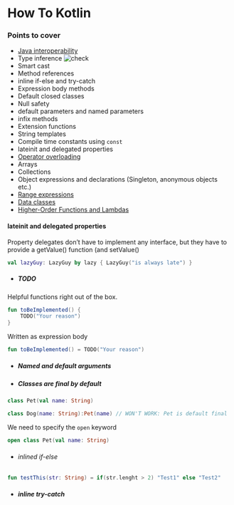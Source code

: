 # How To Kotlin

### Points to cover
* [Java interoperability](https://kotlinlang.org/docs/reference/java-interop.html)
* Type inference ![check]
* Smart cast
* Method references
* inline if-else and try-catch
* Expression body methods
* Default closed classes
* Null safety
* default parameters and named parameters
* infix methods
* Extension functions
* String templates
* Compile time constants using `const`
* lateinit and delegated properties
* [Operator overloading](https://kotlinlang.org/docs/reference/operator-overloading.html)
* Arrays
* Collections
* Object expressions and declarations (Singleton, anonymous objects etc.)
* [Range expressions](https://kotlinlang.org/docs/reference/ranges.html)
* [Data classes](https://kotlinlang.org/docs/reference/data-classes.html)
* [Higher-Order Functions and Lambdas](https://kotlinlang.org/docs/reference/lambdas.html)


#### lateinit and delegated properties

Property delegates don’t have to implement any
 interface, but they have to provide a getValue() function (and setValue() 
```kotlin
val lazyGuy: LazyGuy by lazy { LazyGuy("is always late") }
```


* ##### TODO
Helpful functions right out of the box.

```kotlin
fun toBeImplemented() {
    TODO("Your reason")
}
```
Written as expression body
```kotlin
fun toBeImplemented() = TODO("Your reason")
```

* ##### Named and default arguments


* ##### Classes are final by default

```kotlin
class Pet(val name: String)

class Dog(name: String):Pet(name) // WON'T WORK: Pet is default final
```
We need to specify the `open` keyword
```kotlin
open class Pet(val name: String)
```

* ###### inlined if-else
```kotlin
fun testThis(str: String) = if(str.lenght > 2) "Test1" else "Test2"
```

* ##### inline try-catch
```kotlin

```



[logo]: https://kotlinlang.org/assets/images/open-graph/kotlin_250x250.png "Kotlin logo"

[check]: https://findicons.com/files/icons/1964/colorcons_green/128/checkmark.png "Checked"